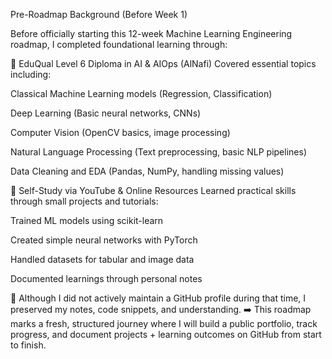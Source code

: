 Pre-Roadmap Background (Before Week 1)

Before officially starting this 12-week Machine Learning Engineering roadmap, I completed foundational learning through:

📘 EduQual Level 6 Diploma in AI & AIOps (AlNafi)
Covered essential topics including:

Classical Machine Learning models (Regression, Classification)

Deep Learning (Basic neural networks, CNNs)

Computer Vision (OpenCV basics, image processing)

Natural Language Processing (Text preprocessing, basic NLP pipelines)

Data Cleaning and EDA (Pandas, NumPy, handling missing values)

🎥 Self-Study via YouTube & Online Resources
Learned practical skills through small projects and tutorials:

Trained ML models using scikit-learn

Created simple neural networks with PyTorch

Handled datasets for tabular and image data

Documented learnings through personal notes

📝 Although I did not actively maintain a GitHub profile during that time, I preserved my notes, code snippets, and understanding.
➡️ This roadmap marks a fresh, structured journey where I will build a public portfolio, track progress, and document projects + learning outcomes on GitHub from start to finish.

